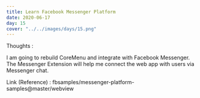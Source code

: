 ```yaml
---
title: Learn Facebook Messenger Platform
date: 2020-06-17
day: 15
cover: "../../images/days/15.png"
---
```


Thoughts :

I am going to rebuild CoreMenu and integrate with Facebook Messenger. The Messenger Extension will help me connect the web app with users via Messenger chat.

Link (Reference) : fbsamples/messenger-platform-samples@master/webview
